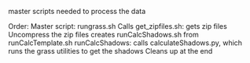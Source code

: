 master scripts needed to process the data

Order:
Master script: rungrass.sh 
               Calls get_zipfiles.sh: gets zip files
               Uncompress the zip files
               creates runCalcShadows.sh from runCalcTemplate.sh
               runCalcShadows: calls calculateShadows.py, which runs
               the grass utilities to get the shadows
               Cleans up at the end

